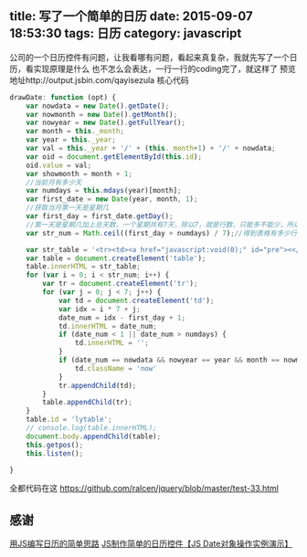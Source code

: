 title: 写了一个简单的日历
date: 2015-09-07 18:53:30
tags: 日历
category: javascript
---
公司的一个日历控件有问题，让我看哪有问题，看起来真复杂，我就先写了一个日历，看实现原理是什么
也不怎么会表达，一行一行的coding完了，就这样了
预览地址http://output.jsbin.com/qayisezula
核心代码
```javascript
drawDate: function (opt) {
    var nowdata = new Date().getDate();
    var nowmonth = new Date().getMonth();
    var nowyear = new Date().getFullYear();
    var month = this._month;
    var year = this._year;
    var val = this._year + '/' + (this._month+1) + '/' + nowdata;
    var oid = document.getElementById(this.id);
    oid.value = val;
    var showmonth = month + 1;
    //当前月有多少天
    var numdays = this.mdays(year)[month];
    var first_date = new Date(year, month, 1);
    //获取当月第一天是星期几
    var first_day = first_date.getDay();
    //第一天是星期几加上总天数，一个星期共有7天，除以7，就是行数，只能多不能少，所以用Math.ceil向上取整数
    var str_num = Math.ceil((first_day + numdays) / 7);//得到表格有多少行

    var str_table = '<tr><td><a href="javascript:void(0);" id="pre"><</a></td><td colspan="3">' + year + '年</td><td colspan="2">' + showmonth + '月</td><td><a href="javascript:void(0);" id="next">></a></td></tr><tr><td >日</td><td >一</td><td >二</td><td >三</td><td >四</td><td >五</td><td >六</td></tr>';
    var table = document.createElement('table');
    table.innerHTML = str_table;
    for (var i = 0; i < str_num; i++) {
        var tr = document.createElement('tr');
        for (var j = 0; j < 7; j++) {
            var td = document.createElement('td');
            var idx = i * 7 + j;
            date_num = idx - first_day + 1;
            td.innerHTML = date_num;
            if (date_num < 1 || date_num > numdays) {
                td.innerHTML = '';
            }
            if (date_num == nowdata && nowyear == year && month == nowmonth) {
                td.className = 'now'
            }
            tr.appendChild(td);
        }
        table.appendChild(tr);
    }
    table.id = 'lytable';
    // console.log(table.innerHTML);
    document.body.appendChild(table);
    this.getpos();
    this.listen();

}
```
全都代码在这 https://github.com/ralcen/jquery/blob/master/test-33.html
## 感谢
[用JS编写日历的简单思路]( http://guitarsdw2.blog.163.com/blog/static/10143760020095152822948/)
[JS制作简单的日历控件【JS Date对象操作实例演示】](http://www.cnblogs.com/NNUF/archive/2012/06/24/2560557.html)
